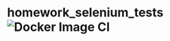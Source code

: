 # homework_selenium_tests ![Docker Image CI](https://github.com/gera-wolkow/homework_selenium_tests/workflows/Docker%20Image%20CI/badge.svg)
